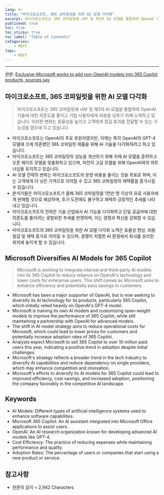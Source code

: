 ```yaml
---
lang: kr
title: "마이크로소프트, 365 코파일럿을 위한 AI 모델 다각화"
excerpt: 마이크로소프트는 365 코파일럿에 내부 및 제3자 AI 모델을 통합하여 OpenAI 기술에 대한 의존도를 줄이고 기업 사용자에게 비용을 낮추기 위해 노력하고 있습니다. 이러한 변화는 효율성을 높이고 고객에게 절감 효과를 전달할 수 있는 가능성을 염두에 두고 있습니다.
published: true
toc: true
toc_sticky: true
toc_label: "Table of Contents"
categories:
    - MSFT
tags:
    - MSFT
---
```


---

  원문: [Exclusive-Microsoft works to add non-OpenAI models into 365 Copilot products, sources say](https://www.investing.com/news/stock-market-news/exclusivemicrosoft-works-to-add-nonopenai-models-into-365-copilot-products-sources-say-3787430)

## 마이크로소프트, 365 코파일럿을 위한 AI 모델 다각화

> 마이크로소프트는 365 코파일럿에 내부 및 제3자 AI 모델을 통합하여 OpenAI 기술에 대한 의존도를 줄이고 기업 사용자에게 비용을 낮추기 위해 노력하고 있습니다. 이러한 변화는 효율성을 높이고 고객에게 절감 효과를 전달할 수 있는 가능성을 염두에 두고 있습니다.


- 마이크로소프트는 OpenAI의 주요 후원자였지만, 이제는 특히 OpenAI의 GPT-4 모델에 크게 의존했던 365 코파일럿 제품을 위해 AI 기술을 다각화하려고 하고 있습니다.
- 마이크로소프트는 365 코파일럿의 성능을 개선하기 위해 자체 AI 모델을 훈련하고 오픈 웨이트 모델을 맞춤화하고 있으며, 여전히 고급 모델을 위해 OpenAI와의 파트너십을 유지하고 있습니다.
- AI 모델 전략의 변화는 마이크로소프트의 운영 비용을 줄이는 것을 목표로 하며, 이는 고객에게 더 낮은 가격으로 이어질 수 있고 365 코파일럿의 채택률을 증가시킬 수 있습니다.
- 분석가들은 마이크로소프트가 올해 365 코파일럿을 1천만 명 이상의 유료 사용자에게 판매할 것으로 예상하며, 초기 도전에도 불구하고 채택의 긍정적인 추세를 나타내고 있습니다.
- 마이크로소프트의 전략은 기술 산업에서 AI 기능을 다각화하고 단일 공급자에 대한 의존도를 줄이려는 광범위한 추세를 반영하며, 이는 경쟁과 혁신을 강화할 수 있습니다.
- 마이크로소프트의 365 코파일럿을 위한 AI 모델 다각화 노력은 효율성 향상, 비용 절감 및 채택 증가로 이어질 수 있으며, 경쟁이 치열한 AI 환경에서 회사를 유리한 위치에 놓이게 할 수 있습니다.

## Microsoft Diversifies AI Models for 365 Copilot

> Microsoft is working to integrate internal and third-party AI models into its 365 Copilot to reduce reliance on OpenAI's technology and lower costs for enterprise users. This shift comes as Microsoft aims to enhance efficiency and potentially pass savings to customers.


- Microsoft has been a major supporter of OpenAI, but is now seeking to diversify its AI technology for its products, particularly 365 Copilot, which initially relied heavily on OpenAI's GPT-4 model.
- Microsoft is training its own AI models and customizing open-weight models to improve the performance of 365 Copilot, while still maintaining a partnership with OpenAI for advanced models.
- The shift in AI model strategy aims to reduce operational costs for Microsoft, which could lead to lower prices for customers and potentially increase adoption rates of 365 Copilot.
- Analysts expect Microsoft to sell 365 Copilot to over 10 million paid users this year, indicating a positive trend in adoption despite initial challenges.
- Microsoft's strategy reflects a broader trend in the tech industry to diversify AI capabilities and reduce dependency on single providers, which may enhance competition and innovation.
- Microsoft's efforts to diversify its AI models for 365 Copilot could lead to improved efficiency, cost savings, and increased adoption, positioning the company favorably in the competitive AI landscape.

## Keywords

- AI Models: Different types of artificial intelligence systems used to enhance software capabilities.
- Microsoft 365 Copilot: An AI assistant integrated into Microsoft Office applications to assist users.
- OpenAI: An AI research organization known for developing advanced AI models like GPT-4.
- Cost Efficiency: The practice of reducing expenses while maintaining performance and quality.
- Adoption Rates: The percentage of users or companies that start using a new product or service.

## 참고사항

- 원문의 길이 = 2,942 Characters

